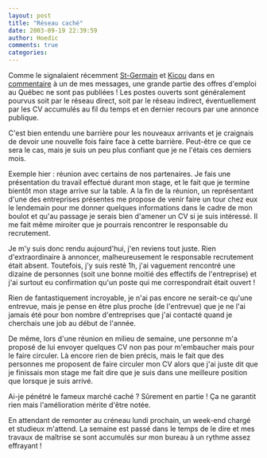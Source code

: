 ```yaml
---
layout: post
title: "Réseau caché"
date: 2003-09-19 22:39:59
author: Hoedic
comments: true
categories: 
---
```



Comme le signalaient récemment <a href="http://st-germain.textamerica.com/" title="Traits et tirets">St-Germain</a> et <a href="http://blog.kicou.com/" title="Le blog à MQ">Kicou</a> dans en <a href="http://hoedic.ouvaton.org/blog23.html#commentaire20" title="Lassitude, le 18/09/2003">commentaire</a> à un de mes messages, une grande partie des offres d'emploi au Québec ne sont pas publiées ! Les postes ouverts sont généralement pourvus soit par le réseau direct, soit par le réseau indirect, éventuellement par les CV accumulés au fil du temps et en dernier recours par une annonce publique.

C'est bien entendu une barrière pour les nouveaux arrivants et je craignais de devoir une nouvelle fois faire face à cette barrière. Peut-être ce que ce sera le cas, mais je suis un peu plus confiant que je ne l'étais ces derniers mois.

Exemple hier : réunion avec certains de nos partenaires. Je fais une présentation du travail effectué durant mon stage, et le fait que je termine bientôt mon stage arrive sur la table. A la fin de la réunion, un représentant d'une des entreprises présentes me propose de venir faire un tour chez eux le lendemain pour me donner quelques informations dans le cadre de mon boulot et qu'au passage je serais bien d'amener un CV si je suis intéressé. Il me fait même miroiter que je pourrais rencontrer le responsable du recrutement.

Je m'y suis donc rendu aujourd'hui, j'en reviens tout juste. Rien d'extraordinaire à annoncer, malheureusement le responsable recrutement était absent. Toutefois, j'y suis resté 1h, j'ai vaguement rencontré une dizaine de personnes (soit une bonne moitié des effectifs de l'entreprise) et j'ai surtout eu confirmation qu'un poste qui me correspondrait était ouvert !

Rien de fantastiquement incroyable, je n'ai pas encore ne serait-ce qu'une entrevue, mais je pense en être plus proche (de l'entrevue) que je ne l'ai jamais été pour bon nombre d'entreprises que j'ai contacté quand je cherchais une job au début de l'année.

De même, lors d'une réunion en milieu de semaine, une personne m'a proposé de lui envoyer quelques CV non pas pour m'embaucher mais pour le faire circuler. Là encore rien de bien précis, mais le fait que des personnes me proposent de faire circuler mon CV alors que j'ai juste dit que je finissais mon stage me fait dire que je suis dans une meilleure position que lorsque je suis arrivé.

Ai-je pénétré le fameux marché caché ? Sûrement en partie ! Ça ne  garantit rien mais l'amélioration mérite d'être notée.

En attendant de remonter au créneau lundi prochain, un week-end chargé et studieux m'attend. La semaine est passé dans le temps de le dire et mes travaux de maîtrise se sont accumulés sur mon bureau à un rythme assez effrayant !